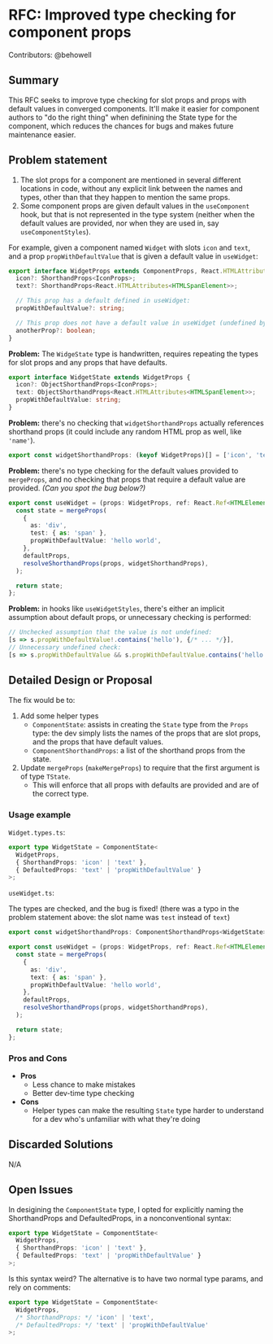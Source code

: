 # RFC: Improved type checking for component props

Contributors: @behowell

## Summary

This RFC seeks to improve type checking for slot props and props with default values in converged components. It'll make it easier for component authors to "do the right thing" when definining the State type for the component, which reduces the chances for bugs and makes future maintenance easier.

## Problem statement

1. The slot props for a component are mentioned in several different locations in code, without any explicit link between the names and types, other than that they happen to mention the same props.
2. Some component props are given default values in the `useComponent` hook, but that is not represented in the type system (neither when the default values are provided, nor when they are used in, say `useComponentStyles`).

For example, given a component named `Widget` with slots `icon` and `text`, and a prop `propWithDefaultValue` that is given a default value in `useWidget`:

```typescript
export interface WidgetProps extends ComponentProps, React.HTMLAttributes<HTMLElement> {
  icon?: ShorthandProps<IconProps>;
  text?: ShorthandProps<React.HTMLAttributes<HTMLSpanElement>>;

  // This prop has a default defined in useWidget:
  propWithDefaultValue?: string;

  // This prop does not have a default value in useWidget (undefined by default)
  anotherProp?: boolean;
}
```

**Problem:** The `WidgeState` type is handwritten, requires repeating the types for slot props and any props that have defaults.

```typescript
export interface WidgetState extends WidgetProps {
  icon?: ObjectShorthandProps<IconProps>;
  text: ObjectShorthandProps<React.HTMLAttributes<HTMLSpanElement>>;
  propWithDefaultValue: string;
}
```

**Problem:** there's no checking that `widgetShorthandProps` actually references shorthand props (it could include any random HTML prop as well, like `'name'`).

```typescript
export const widgetShorthandProps: (keyof WidgetProps)[] = ['icon', 'text'];
```

**Problem:** there's no type checking for the default values provided to `mergeProps`, and no checking that props that require a default value are provided. _(Can you spot the bug below?)_

```typescript
export const useWidget = (props: WidgetProps, ref: React.Ref<HTMLElement>, defaultProps?: WidgetProps): WidgetState => {
  const state = mergeProps(
    {
      as: 'div',
      test: { as: 'span' },
      propWithDefaultValue: 'hello world',
    },
    defaultProps,
    resolveShorthandProps(props, widgetShorthandProps),
  );

  return state;
};
```

**Problem:** in hooks like `useWidgetStyles`, there's either an implicit assumption about default props, or unnecessary checking is performed:

```typescript
// Unchecked assumption that the value is not undefined:
[s => s.propWithDefaultValue!.contains('hello'), {/* ... */}],
// Unnecessary undefined check:
[s => s.propWithDefaultValue && s.propWithDefaultValue.contains('hello'), {/* ... */}],
```

## Detailed Design or Proposal

The fix would be to:

1. Add some helper types
   - `ComponentState`: assists in creating the `State` type from the `Props` type: the dev simply lists the names of the props that are slot props, and the props that have default values.
   - `ComponentShorthandProps`: a list of the shorthand props from the state.
2. Update `mergeProps` (`makeMergeProps`) to require that the first argument is of type `TState`.
   - This will enforce that all props with defaults are provided and are of the correct type.

### Usage example

`Widget.types.ts`:

```typescript
export type WidgetState = ComponentState<
  WidgetProps,
  { ShorthandProps: 'icon' | 'text' },
  { DefaultedProps: 'text' | 'propWithDefaultValue' }
>;
```

`useWidget.ts`:

The types are checked, and the bug is fixed! (there was a typo in the problem statement above: the slot name was `test` instead of `text`)

```typescript
export const widgetShorthandProps: ComponentShorthandProps<WidgetState>[] = ['icon', 'text'];

export const useWidget = (props: WidgetProps, ref: React.Ref<HTMLElement>, defaultProps?: WidgetProps): WidgetState => {
  const state = mergeProps(
    {
      as: 'div',
      text: { as: 'span' },
      propWithDefaultValue: 'hello world',
    },
    defaultProps,
    resolveShorthandProps(props, widgetShorthandProps),
  );

  return state;
};
```

### Pros and Cons

- **Pros**
  - Less chance to make mistakes
  - Better dev-time type checking
- **Cons**
  - Helper types can make the resulting `State` type harder to understand for a dev who's unfamiliar with what they're doing

## Discarded Solutions

N/A

## Open Issues

In desigining the `ComponentState` type, I opted for explicitly naming the ShorthandProps and DefaultedProps, in a nonconventional syntax:

```typescript
export type WidgetState = ComponentState<
  WidgetProps,
  { ShorthandProps: 'icon' | 'text' },
  { DefaultedProps: 'text' | 'propWithDefaultValue' }
>;
```

Is this syntax weird? The alternative is to have two normal type params, and rely on comments:

```typescript
export type WidgetState = ComponentState<
  WidgetProps,
  /* ShorthandProps: */ 'icon' | 'text',
  /* DefaultedProps: */ 'text' | 'propWithDefaultValue'
>;
```
